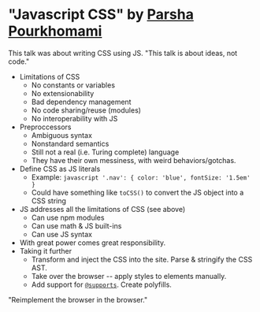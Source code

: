 # "Javascript CSS" by [Parsha Pourkhomami](https://twitter.com/parshap)

This talk was about writing CSS using JS. "This talk is about ideas, not code."

* Limitations of CSS
  * No constants or variables
  * No extensionability
  * Bad dependency management
  * No code sharing/reuse (modules)
  * No interoperability with JS
* Preproccessors
  * Ambiguous syntax
  * Nonstandard semantics
  * Still not a real (i.e. Turing complete) language
  * They have their own messiness, with weird behaviors/gotchas.
* Define CSS as JS literals
  * Example:
        ```javascript
        '.nav': {
          color: 'blue',
          fontSize: '1.5em'
        }
        ```
  * Could have something like `toCSS()` to convert the JS object into a CSS string
* JS addresses all the limitations of CSS (see above)
  * Can use npm modules
  * Can use math & JS built-ins
  * Can use JS syntax
* With great power comes great responsibility.
* Taking it further
  * Transform and inject the CSS into the site. Parse & stringify the CSS AST.
  * Take over the browser -- apply styles to elements manually.
  * Add support for [`@supports`](http://www.w3.org/TR/css3-conditional/#at-supports). Create polyfills.

"Reimplement the browser in the browser."
